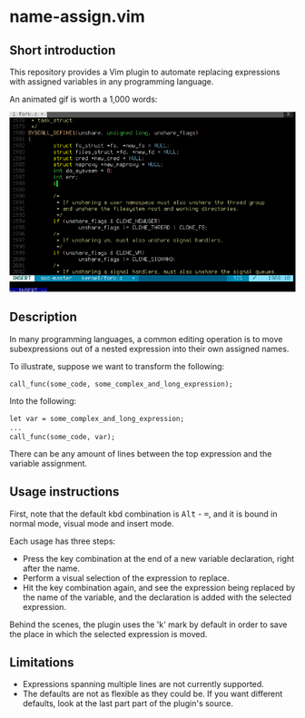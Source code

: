 # name-assign.vim

## Short introduction

This repository provides a Vim plugin to automate replacing expressions with
assigned variables in any programming language.

An animated gif is worth a 1,000 words:

<img src="doc/name-assign.gif">

## Description

In many programming languages, a common editing operation is to move subexpressions
out of a nested expression into their own assigned names.

To illustrate, suppose we want to transform the following:

    call_func(some_code, some_complex_and_long_expression);

Into the following:

	let var = some_complex_and_long_expression;
	...
    call_func(some_code, var);

There can be any amount of lines between the top expression and the variable
assignment.

## Usage instructions

First, note that the default kbd combination is <kbd>Alt</kbd> - <kbd>=</kbd>, and it is bound in normal mode, visual mode and insert mode.

Each usage has three steps:

* Press the key combination at the end of a new variable declaration, right after the name.
* Perform a visual selection of the expression to replace.
* Hit the key combination again, and see the expression being replaced by the name of the variable, and the declaration is added with the selected expression.

Behind the scenes, the plugin uses the 'k' mark by default in order to save the place in which the selected expression is moved.

## Limitations

* Expressions spanning multiple lines are not currently supported.
* The defaults are not as flexible as they could be. If you want different defaults, look at the last part part of the plugin's source.
